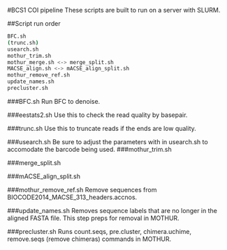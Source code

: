 #BCS1 COI pipeline
These scripts are built to run on a server with SLURM.

##Script run order
```bash
BFC.sh
(trunc.sh)
usearch.sh
mothur_trim.sh
mothur_merge.sh <-> merge_split.sh
MACSE_align.sh <-> mACSE_align_split.sh
mothur_remove_ref.sh
update_names.sh
precluster.sh
```
###BFC.sh
Run BFC to denoise.

###eestats2.sh
Use this to check the read quality by basepair.

###trunc.sh
Use this to truncate reads if the ends are low quality.

###usearch.sh
Be sure to adjust the parameters with in usearch.sh to accomodate the barcode being used.
###mothur\_trim.sh

###merge\_split.sh

###mACSE\_align\_split.sh

###mothur\_remove\_ref.sh
Remove sequences from BIOCODE2014\_MACSE\_313\_headers.accnos.

###update\_names.sh
Removes sequence labels that are no longer in the aligned FASTA file. This step preps for removal in MOTHUR.

###precluster.sh
Runs count.seqs, pre.cluster, chimera.uchime, remove.seqs (remove chimeras) commands in MOTHUR.
